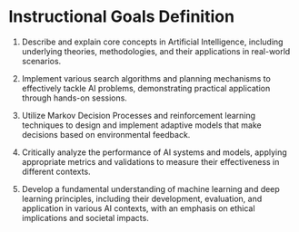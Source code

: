 Instructional Goals Definition
==============================

1. Describe and explain core concepts in Artificial Intelligence, including underlying theories, methodologies, and their applications in real-world scenarios.

2. Implement various search algorithms and planning mechanisms to effectively tackle AI problems, demonstrating practical application through hands-on sessions.

3. Utilize Markov Decision Processes and reinforcement learning techniques to design and implement adaptive models that make decisions based on environmental feedback.

4. Critically analyze the performance of AI systems and models, applying appropriate metrics and validations to measure their effectiveness in different contexts.

5. Develop a fundamental understanding of machine learning and deep learning principles, including their development, evaluation, and application in various AI contexts, with an emphasis on ethical implications and societal impacts.